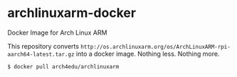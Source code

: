 # archlinuxarm-docker
Docker Image for Arch Linux ARM

This repository converts `http://os.archlinuxarm.org/os/ArchLinuxARM-rpi-aarch64-latest.tar.gz` into a docker image. Nothing less. Nothing more.

```
$ docker pull arch4edu/archlinuxarm
```
